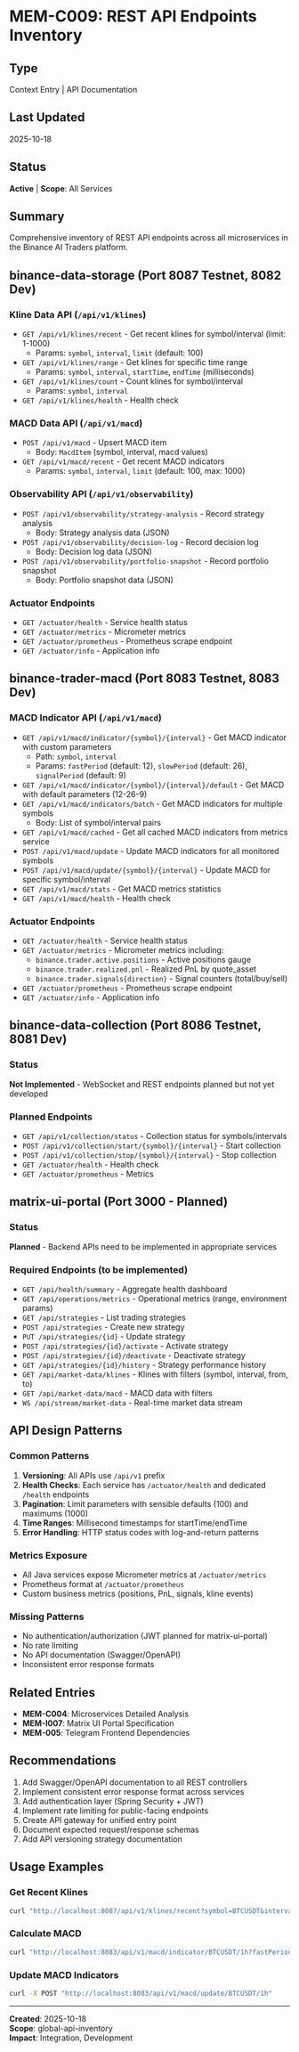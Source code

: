# MEM-C009: REST API Endpoints Inventory

## Type
Context Entry | API Documentation

## Last Updated
2025-10-18

## Status
**Active** | **Scope**: All Services

## Summary
Comprehensive inventory of REST API endpoints across all microservices in the Binance AI Traders platform.

## binance-data-storage (Port 8087 Testnet, 8082 Dev)

### Kline Data API (`/api/v1/klines`)
- `GET /api/v1/klines/recent` - Get recent klines for symbol/interval (limit: 1-1000)
  - Params: `symbol`, `interval`, `limit` (default: 100)
- `GET /api/v1/klines/range` - Get klines for specific time range
  - Params: `symbol`, `interval`, `startTime`, `endTime` (milliseconds)
- `GET /api/v1/klines/count` - Count klines for symbol/interval
  - Params: `symbol`, `interval`
- `GET /api/v1/klines/health` - Health check

### MACD Data API (`/api/v1/macd`)
- `POST /api/v1/macd` - Upsert MACD item
  - Body: `MacdItem` (symbol, interval, macd values)
- `GET /api/v1/macd/recent` - Get recent MACD indicators
  - Params: `symbol`, `interval`, `limit` (default: 100, max: 1000)

### Observability API (`/api/v1/observability`)
- `POST /api/v1/observability/strategy-analysis` - Record strategy analysis
  - Body: Strategy analysis data (JSON)
- `POST /api/v1/observability/decision-log` - Record decision log
  - Body: Decision log data (JSON)
- `POST /api/v1/observability/portfolio-snapshot` - Record portfolio snapshot
  - Body: Portfolio snapshot data (JSON)

### Actuator Endpoints
- `GET /actuator/health` - Service health status
- `GET /actuator/metrics` - Micrometer metrics
- `GET /actuator/prometheus` - Prometheus scrape endpoint
- `GET /actuator/info` - Application info

## binance-trader-macd (Port 8083 Testnet, 8083 Dev)

### MACD Indicator API (`/api/v1/macd`)
- `GET /api/v1/macd/indicator/{symbol}/{interval}` - Get MACD indicator with custom parameters
  - Path: `symbol`, `interval`
  - Params: `fastPeriod` (default: 12), `slowPeriod` (default: 26), `signalPeriod` (default: 9)
- `GET /api/v1/macd/indicator/{symbol}/{interval}/default` - Get MACD with default parameters (12-26-9)
- `GET /api/v1/macd/indicators/batch` - Get MACD indicators for multiple symbols
  - Body: List of symbol/interval pairs
- `GET /api/v1/macd/cached` - Get all cached MACD indicators from metrics service
- `POST /api/v1/macd/update` - Update MACD indicators for all monitored symbols
- `POST /api/v1/macd/update/{symbol}/{interval}` - Update MACD for specific symbol/interval
- `GET /api/v1/macd/stats` - Get MACD metrics statistics
- `GET /api/v1/macd/health` - Health check

### Actuator Endpoints
- `GET /actuator/health` - Service health status
- `GET /actuator/metrics` - Micrometer metrics including:
  - `binance.trader.active.positions` - Active positions gauge
  - `binance.trader.realized.pnl` - Realized PnL by quote_asset
  - `binance.trader.signals{direction}` - Signal counters (total/buy/sell)
- `GET /actuator/prometheus` - Prometheus scrape endpoint
- `GET /actuator/info` - Application info

## binance-data-collection (Port 8086 Testnet, 8081 Dev)

### Status
**Not Implemented** - WebSocket and REST endpoints planned but not yet developed

### Planned Endpoints
- `GET /api/v1/collection/status` - Collection status for symbols/intervals
- `POST /api/v1/collection/start/{symbol}/{interval}` - Start collection
- `POST /api/v1/collection/stop/{symbol}/{interval}` - Stop collection
- `GET /actuator/health` - Health check
- `GET /actuator/prometheus` - Metrics

## matrix-ui-portal (Port 3000 - Planned)

### Status
**Planned** - Backend APIs need to be implemented in appropriate services

### Required Endpoints (to be implemented)
- `GET /api/health/summary` - Aggregate health dashboard
- `GET /api/operations/metrics` - Operational metrics (range, environment params)
- `GET /api/strategies` - List trading strategies
- `POST /api/strategies` - Create new strategy
- `PUT /api/strategies/{id}` - Update strategy
- `POST /api/strategies/{id}/activate` - Activate strategy
- `POST /api/strategies/{id}/deactivate` - Deactivate strategy
- `GET /api/strategies/{id}/history` - Strategy performance history
- `GET /api/market-data/klines` - Klines with filters (symbol, interval, from, to)
- `GET /api/market-data/macd` - MACD data with filters
- `WS /api/stream/market-data` - Real-time market data stream

## API Design Patterns

### Common Patterns
1. **Versioning**: All APIs use `/api/v1` prefix
2. **Health Checks**: Each service has `/actuator/health` and dedicated `/health` endpoints
3. **Pagination**: Limit parameters with sensible defaults (100) and maximums (1000)
4. **Time Ranges**: Millisecond timestamps for startTime/endTime
5. **Error Handling**: HTTP status codes with log-and-return patterns

### Metrics Exposure
- All Java services expose Micrometer metrics at `/actuator/metrics`
- Prometheus format at `/actuator/prometheus`
- Custom business metrics (positions, PnL, signals, kline events)

### Missing Patterns
- No authentication/authorization (JWT planned for matrix-ui-portal)
- No rate limiting
- No API documentation (Swagger/OpenAPI)
- Inconsistent error response formats

## Related Entries
- **MEM-C004**: Microservices Detailed Analysis
- **MEM-I007**: Matrix UI Portal Specification
- **MEM-005**: Telegram Frontend Dependencies

## Recommendations
1. Add Swagger/OpenAPI documentation to all REST controllers
2. Implement consistent error response format across services
3. Add authentication layer (Spring Security + JWT)
4. Implement rate limiting for public-facing endpoints
5. Create API gateway for unified entry point
6. Document expected request/response schemas
7. Add API versioning strategy documentation

## Usage Examples

### Get Recent Klines
```bash
curl "http://localhost:8087/api/v1/klines/recent?symbol=BTCUSDT&interval=1h&limit=100"
```

### Calculate MACD
```bash
curl "http://localhost:8083/api/v1/macd/indicator/BTCUSDT/1h?fastPeriod=12&slowPeriod=26&signalPeriod=9"
```

### Update MACD Indicators
```bash
curl -X POST "http://localhost:8083/api/v1/macd/update/BTCUSDT/1h"
```

---

**Created**: 2025-10-18  
**Scope**: global-api-inventory  
**Impact**: Integration, Development

